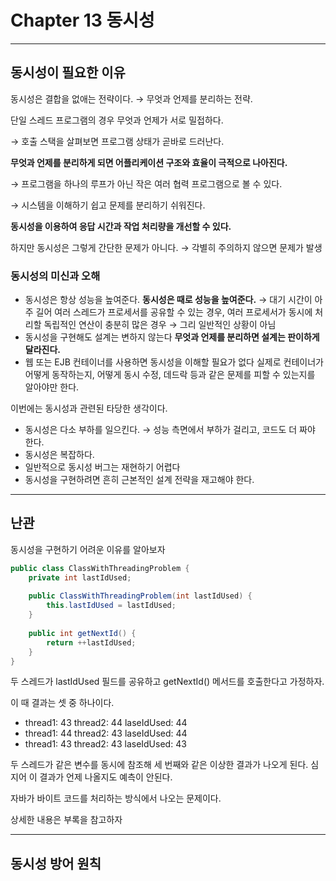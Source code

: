 # Chapter 13 동시성

---

## 동시성이 필요한 이유

동시성은 결합을 없애는 전략이다. → 무엇과 언제를 분리하는 전략.

단일 스레드 프로그램의 경우 무엇과 언제가 서로 밀접하다.

→ 호출 스택을 살펴보면 프로그램 상태가 곧바로 드러난다.

**무엇과 언제를 분리하게 되면 어플리케이션 구조와 효율이 극적으로 나아진다.**

→ 프로그램을 하나의 루프가 아닌 작은 여러 협력 프로그램으로 볼 수 있다.

→ 시스템을 이해하기 쉽고 문제를 분리하기 쉬워진다.

**동시성을 이용하여 응답 시간과 작업 처리량을 개선할 수 있다.**

하지만 동시성은 그렇게 간단한 문제가 아니다. → 각별히 주의하지 않으면 문제가 발생

### 동시성의 미신과 오해

- 동시성은 항상 성능을 높여준다.
  **동시성은 때로 성능을 높여준다.**
  → 대기 시간이 아주 길어 여러 스레드가 프로세서를 공유할 수 있는 경우, 여러 프로세서가 동시에 처리할 독립적인 연산이 충분히 많은 경우 → 그리 일반적인 상황이 아님
- 동시성을 구현해도 설계는 변하지 않는다
  **무엇과 언제를 분리하면 설계는 판이하게 달라진다.**
- 웹 또는 EJB 컨테이너를 사용하면 동시성을 이해할 필요가 없다
  실제로 컨테이너가 어떻게 동작하는지, 어떻게 동시 수정, 데드락 등과 같은 문제를 피할 수 있는지를 알아야만 한다.

이번에는 동시성과 관련된 타당한 생각이다.

- 동시성은 다소 부하를 일으킨다. → 성능 측면에서 부하가 걸리고, 코드도 더 짜야 한다.
- 동시성은 복잡하다.
- 일반적으로 동시성 버그는 재현하기 어렵다
- 동시성을 구현하려면 흔히 근본적인 설계 전략을 재고해야 한다.

---

## 난관

동시성을 구현하기 어려운 이유를 알아보자

```java
public class ClassWithThreadingProblem {
    private int lastIdUsed;
    
    public ClassWithThreadingProblem(int lastIdUsed) {
        this.lastIdUsed = lastIdUsed;
    }
    
    public int getNextId() {
        return ++lastIdUsed;
    }
}
```

두 스레드가 lastIdUsed 필드를 공유하고 getNextId() 메서드를 호출한다고 가정하자.

이 때 결과는 셋 중 하나이다.

- thread1: 43 thread2: 44 laseIdUsed: 44
- thread1: 44 thread2: 43 laseIdUsed: 44
- thread1: 43 thread2: 43 laseIdUsed: 43

두 스레드가 같은 변수를 동시에 참조해 세 번째와 같은 이상한 결과가 나오게 된다. 심지어 이 결과가 언제 나올지도 예측이 안된다.

자바가 바이트 코드를 처리하는 방식에서 나오는 문제이다.

상세한 내용은 부록을 참고하자

---

## 동시성 방어 원칙